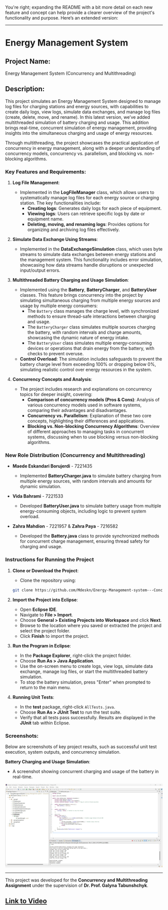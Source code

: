 You're right; expanding the README with a bit more detail on each new feature and concept can help provide a clearer overview of the project's functionality and purpose. Here’s an extended version:

---

# Energy Management System

## Project Name:
Energy Management System (Concurrency and Multithreading)

## Description:
This project simulates an Energy Management System designed to manage log files for charging stations and energy sources, with capabilities to create daily logs, view logs, simulate data exchanges, and manage log files (create, delete, move, and rename). In this latest version, we’ve added multithreaded simulation of battery charging and usage. This addition brings real-time, concurrent simulation of energy management, providing insights into the simultaneous charging and usage of energy resources.

Through multithreading, the project showcases the practical application of concurrency in energy management, along with a deeper understanding of concurrency models, concurrency vs. parallelism, and blocking vs. non-blocking algorithms.

### Key Features and Requirements:
1. **Log File Management**:
   - Implemented in the **LogFileManager** class, which allows users to systematically manage log files for each energy source or charging station. The key functionalities include:
     - **Creating logs**: Generates daily logs for each piece of equipment.
     - **Viewing logs**: Users can retrieve specific logs by date or equipment name.
     - **Deleting, moving, and renaming logs**: Provides options for organizing and archiving log files effectively.

2. **Simulate Data Exchange Using Streams**:
   - Implemented in the **DataExchangeSimulation** class, which uses byte streams to simulate data exchanges between energy stations and the management system. This functionality includes error simulation, showcasing how data streams handle disruptions or unexpected input/output errors.

3. **Multithreaded Battery Charging and Usage Simulation**:
   - Implemented using the **Battery**, **BatteryCharger**, and **BatteryUser** classes. This feature brings concurrency into the project by simulating simultaneous charging from multiple energy sources and usage by multiple energy consumers:
     - The `Battery` class manages the charge level, with synchronized methods to ensure thread-safe interactions between charging and usage.
     - The `BatteryCharger` class simulates multiple sources charging the battery, with random intervals and charge amounts, showcasing the dynamic nature of energy intake.
     - The `BatteryUser` class simulates multiple energy-consuming devices or operations that drain energy from the battery, with checks to prevent overuse.
   - **Control Overload**: The simulation includes safeguards to prevent the battery charge level from exceeding 100% or dropping below 0%, simulating realistic control over energy resources in the system.

4. **Concurrency Concepts and Analysis**:
   - The project includes research and explanations on concurrency topics for deeper insight, covering:
     - **Comparison of concurrency models (Pros & Cons)**: Analysis of various concurrency models used in software systems, comparing their advantages and disadvantages.
     - **Concurrency vs. Parallelism**: Explanation of these two core concepts, highlighting their differences and applications.
     - **Blocking vs. Non-blocking Concurrency Algorithms**: Overview of different approaches to managing tasks in concurrent systems, discussing when to use blocking versus non-blocking algorithms.

### New Role Distribution (Concurrency and Multithreading)

- **Maede Eskandari Borujerdi** - 7221435
  - Implemented **BatteryCharger.java** to simulate battery charging from multiple energy sources, with random intervals and amounts for dynamic simulation.
  
- **Vida Bahrami** - 7221533
  - Developed **BatteryUser.java** to simulate battery usage from multiple energy-consuming objects, including logic to prevent system overload.

- **Zahra Mahdion** - 7221957 & **Zahra Paya** - 7216582
  - Developed the **Battery.java** class to provide synchronized methods for concurrent charge management, ensuring thread safety for charging and usage.

### Instructions for Running the Project

1. **Clone or Download the Project**:
   - Clone the repository using:
   
   ```bash
   git clone https://github.com/Mdeskn/Energy-Management-system---Concurrency.git
   ```

2. **Import the Project into Eclipse**:
   - Open **Eclipse IDE**.
   - Navigate to **File > Import**.
   - Choose **General > Existing Projects into Workspace** and click **Next**.
   - Browse to the location where you saved or extracted the project and select the project folder.
   - Click **Finish** to import the project.

3. **Run the Program in Eclipse**:
   - In the **Package Explorer**, right-click the project folder.
   - Choose **Run As > Java Application**.
   - Use the on-screen menu to create logs, view logs, simulate data exchange, manage log files, or start the multithreaded battery simulation.
   - To stop the battery simulation, press "Enter" when prompted to return to the main menu.

4. **Running Unit Tests**:
   - In the **test** package, right-click `AllTests.java`.
   - Choose **Run As > JUnit Test** to run the test suite.
   - Verify that all tests pass successfully. Results are displayed in the **JUnit** tab within Eclipse.

### Screenshots:
Below are screenshots of key project results, such as successful unit test execution, system outputs, and concurrency simulation.

**Battery Charging and Usage Simulation**:
   - A screenshot showing concurrent charging and usage of the battery in real-time.

   ![Battery Simulation](https://github.com/Mdeskn/Energy-Management-system---Concurrency/blob/41658e530fe10c12eca383f218695ff980cd61f8/imgs/Screenshot%202024-11-05%20144830.jpg)

---

This project was developed for the **Concurrency and Multithreading Assignment** under the supervision of **Dr. Prof. Galyna Tabunshchyk**.

## [Link to Video](<link_to_video_here>)
